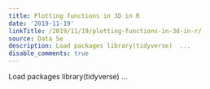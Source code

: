```yaml
---
title: Plotting functions in 3D in R
date: '2019-11-19'
linkTitle: /2019/11/19/plotting-functions-in-3d-in-r/
source: Data Se
description: Load packages library(tidyverse)  ...
disable_comments: true
---
```

Load packages library(tidyverse)  ...